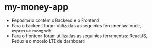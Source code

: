 # my-money-app

- Repositório contém o Backend e o Frontend
- Para o backend foram utilizadas as seguintes ferramentas: node, express e mongodb
- Para o frontend foram utilizadas as seguintes ferramentas: ReactJS, Redux e o modelo LTE de dashboard